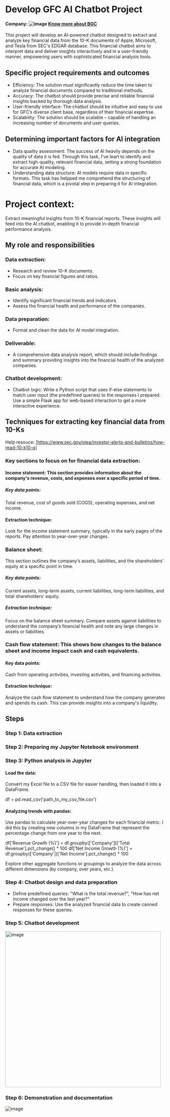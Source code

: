 # Develop GFC AI Chatbot Project

#### Company: ![image](https://github.com/Suifengyuan78/GenAI-analyzes-financial-documents/assets/167149285/67079ca2-d378-4969-958c-bf52782cbdf8) [Know more about BGC](https://www.bgc.com.au/)

This project will develop an AI-powered chatbot designed to extract and analyze key financial data from the 10-K documents of Apple, Microsoft, and Tesla from SEC's EDGAR database. This financial chatbot aims to interpret data and deliver insights interactively and in a user-friendly manner, empowering users with sophisticated financial analysis tools.

## Specific project requirements and outcomes

- Efficiency: The solution must significantly reduce the time taken to analyze financial documents compared to traditional methods.
- Accuracy: The chatbot should provide precise and reliable financial insights backed by thorough data analysis.
- User-friendly interface: The chatbot should be intuitive and easy to use for GFC’s diverse client base, regardless of their financial expertise.
- Scalability: The solution should be scalable – capable of handling an increasing number of documents and user queries.

## Determining important factors for AI integration

- Data quality assessment: The success of AI heavily depends on the quality of data it is fed. Through this task, I've leart to identify and extract high-quality, relevant financial data, setting a strong foundation for accurate AI modeling.
- Understanding data structure: AI models require data in specific formats. This task has helpped me comprehend the structuring of financial data, which is a pivotal step in preparing it for AI integration.

# Project context:

Extract meaningful insights from 10-K financial reports.
These insights will feed into the AI chatbot, enabling it to provide in-depth financial performance analysis.

## My  role and responsibilities

### Data extraction:
  - Research and review 10-K documents.
  - Focus on key financial figures and ratios.
    
  ### Basic analysis:
  - Identify significant financial trends and indicators.
  - Assess the financial health and performance of the companies.

### Data preparation:
  - Format and clean the data for AI model integration.

### Deliverable:
  - A comprehensive data analysis report, which should include:findings and summary providing insights into the financial health of the analyzed companies.
    
### Chatbot development:
 - Chatbot logic: Write a Python script that uses if-else statements to match user input (the predefined queries) to the responses I prepared. Use a simple Flask app for web-based interaction to get a more interactive experience.


## Techniques for extracting key financial data from 10-Ks 
Help resouce: [https://www.sec.gov/oiea/investor-alerts-and-bulletins/how-read-10-k10-q]


### Key sections to focus on for financial data extraction:
#### Income statement: This section provides information about the company's revenue, costs, and expenses over a specific period of time.
##### Key data points: 
Total revenue, cost of goods sold (COGS), operating expenses, and net income.
#### Extraction technique: 
Look for the income statement summary, typically in the early pages of the reports. Pay attention to year-over-year changes.

### Balance sheet: 
This section outlines the company’s assets, liabilities, and the shareholders’ equity at a specific point in time.
##### Key data points: 
Current assets, long-term assets, current liabilities, long-term liabilities, and total shareholders’ equity.
##### Extraction technique: 
Focus on the balance sheet summary. Compare assets against liabilities to understand the company’s financial health and note any large changes in assets or liabilities.

### Cash flow statement: This shows how changes to the balance sheet and income impact cash and cash equivalents.
#### Key data points: 
Cash from operating activities, investing activities, and financing activities.
#### Extraction technique: 
Analyze the cash flow statement to understand how the company generates and spends its cash. This can provide insights into a company's liquidity.


## Steps
### Step 1: Data extraction
### Step 2: Preparing my Jupyter Notebook environment
### Step 3: Python analysis in Jupyter

#### Load the data:
Convert my Excel file to a CSV file for easier handling, then loaded it into a DataFrame.

df = pd.read_csv('path_to_my_csv_file.csv')

#### Analyzing trends with pandas:
Use pandas to calculate year-over-year changes for each financial metric. I did this by creating new columns in my DataFrame that represent the percentage change from one year to the next.

df['Revenue Growth (%)'] = df.groupby(['Company'])['Total Revenue'].pct_change() * 100
df['Net Income Growth (%)'] = df.groupby(['Company'])['Net Income'].pct_change() * 100

Explore other aggregate functions or groupings to analyze the data across different dimensions (by company, over years, etc.).

### Step 4: Chatbot design and data preparation
- Define predefined queries: "What is the total revenue?", "How has net income changed over the last year?"
- Prepare responses: Use the analyzed financial data to create canned responses for these queries.

### Step 5: Chatbot development

<img width="490" alt="image" src="https://github.com/Suifengyuan78/developing-an-AI-powered-chatbot-that-analyzes-financial-documents/assets/167149285/8e1a4c71-bc91-409f-a876-fe9b9a3283e7">



### Step 6: Demonstration and documentation

![image](https://github.com/Suifengyuan78/developing-an-AI-powered-chatbot-that-analyzes-financial-documents/assets/167149285/4bbe7348-b87c-4a21-a84a-9f01711fc75d)
